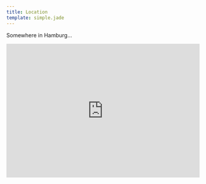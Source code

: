 ```yaml
---
title: Location
template: simple.jade
---
```


Somewhere in Hamburg…

<iframe width='100%' height='350px' frameBorder='0' src='https://a.tiles.mapbox.com/v4/roka.j6l74hf8/attribution.html?access_token=pk.eyJ1Ijoicm9rYSIsImEiOiJvR29QUEp3In0.xeb909L0DGJcmmprwfIwKA'></iframe>
